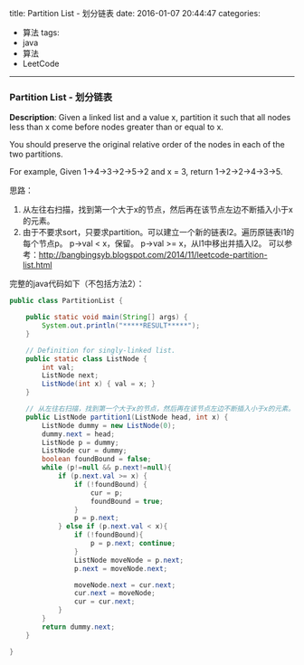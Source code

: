 



title: Partition List - 划分链表
date: 2016-01-07 20:44:47
categories: 
- 算法
tags: 
- java
- 算法
- LeetCode
<!--updated: 2016-01-07 21:40:47-->
---

### Partition List - 划分链表

**Description**: Given a linked list and a value x, partition it such that all nodes less than x come before nodes greater than or equal to x.

 You should preserve the original relative order of the nodes in each of the two partitions.
 
 For example,
 Given 1->4->3->2->5->2 and x = 3,
 return 1->2->2->4->3->5.

思路：
1. 从左往右扫描，找到第一个大于x的节点，然后再在该节点左边不断插入小于x的元素。
2. 由于不要求sort，只要求partition。可以建立一个新的链表l2。遍历原链表l1的每个节点p。
     p->val < x，保留。
     p->val >= x，从l1中移出并插入l2。
可以参考：http://bangbingsyb.blogspot.com/2014/11/leetcode-partition-list.html

完整的java代码如下（不包括方法2）：

```java
public class PartitionList {

    public static void main(String[] args) {
        System.out.println("*****RESULT*****");
    }

    // Definition for singly-linked list.
    public static class ListNode {
        int val;
        ListNode next;
        ListNode(int x) { val = x; }
    }

    // 从左往右扫描，找到第一个大于x的节点，然后再在该节点左边不断插入小于x的元素。
    public ListNode partition1(ListNode head, int x) {
        ListNode dummy = new ListNode(0);
        dummy.next = head;
        ListNode p = dummy;
        ListNode cur = dummy;
        boolean foundBound = false;
        while (p!=null && p.next!=null){
            if (p.next.val >= x) {
                if (!foundBound) {
                    cur = p;
                    foundBound = true;
                }
                p = p.next;
            } else if (p.next.val < x){
                if (!foundBound){
                    p = p.next; continue;
                }
                ListNode moveNode = p.next;
                p.next = moveNode.next;

                moveNode.next = cur.next;
                cur.next = moveNode;
                cur = cur.next;
            }
        }
        return dummy.next;
    }

}
```
